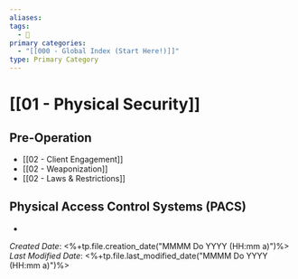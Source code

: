 ```yaml
---
aliases: 
tags:
  - 🥇
primary categories:
  - "[[000 - Global Index (Start Here!)]]"
type: Primary Category
---
```

# [[01 - Physical Security]]

## Pre-Operation
* [[02 - Client Engagement]]
* [[02 - Weaponization]]
* [[02 - Laws & Restrictions]]

## Physical Access Control Systems (PACS)
* 

*Created Date*: <%+tp.file.creation_date("MMMM Do YYYY (HH:mm a)")%>
*Last Modified Date*: <%+tp.file.last_modified_date("MMMM Do YYYY (HH:mm a)")%>
